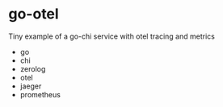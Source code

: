 # go-otel

Tiny example of a go-chi service with otel tracing and metrics

- go
- chi
- zerolog
- otel
- jaeger
- prometheus
